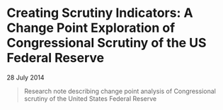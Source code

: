 Creating Scrutiny Indicators: A Change Point Exploration of Congressional
Scrutiny of the US Federal Reserve
==================

28 July 2014

> Research note describing change point analysis of Congressional scrutiny of
the United States Federal Reserve
